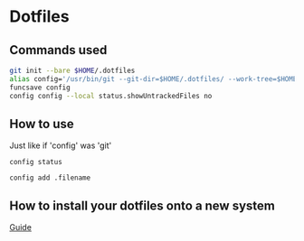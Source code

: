 # Dotfiles

## Commands used
```bash
git init --bare $HOME/.dotfiles
alias config='/usr/bin/git --git-dir=$HOME/.dotfiles/ --work-tree=$HOME'
funcsave config
config config --local status.showUntrackedFiles no
```

## How to use
Just like if 'config' was 'git'

`config status`

`config add .filename`

## How to install your dotfiles onto a new system
[Guide](https://www.atlassian.com/git/tutorials/dotfiles)
